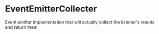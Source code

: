 EventEmitterCollecter
=====================

Event emitter implementation that will actually collect the listener's results and return them

